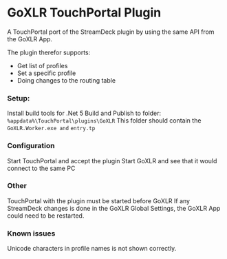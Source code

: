 # GoXLR TouchPortal Plugin
A TouchPortal port of the StreamDeck plugin by using the same API from the GoXLR App.

The plugin therefor supports:
- Get list of profiles
- Set a specific profile
- Doing changes to the routing table

### Setup:
Install build tools for .Net 5
Build and Publish to folder: `%appdata%\TouchPortal\plugins\GoXLR`
This folder should contain the `GoXLR.Worker.exe and` `entry.tp`

### Configuration
Start TouchPortal and accept the plugin
Start GoXLR and see that it would connect to the same PC

### Other
TouchPortal with the plugin must be started before GoXLR
If any StreamDeck changes is done in the GoXLR Global Settings, the GoXLR App could need to be restarted.

### Known issues
Unicode characters in profile names is not shown correctly.
